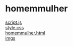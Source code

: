 # homemmulher 
<a href='https://gabrielryanft.github.io/learning/cursoemvideo/javascript/exercicios-cursoemvideo/homemmulher/script.js' target='_blank' rel='next'>script.js</a><br/>
<a href='https://gabrielryanft.github.io/learning/cursoemvideo/javascript/exercicios-cursoemvideo/homemmulher/style.css' target='_blank' rel='next'>style.css</a><br/>
<a href='https://gabrielryanft.github.io/learning/cursoemvideo/javascript/exercicios-cursoemvideo/homemmulher/homemmulher.html' target='_blank' rel='next'>homemmulher.html</a><br/>
<a href='https://gabrielryanft.github.io/learning/cursoemvideo/javascript/exercicios-cursoemvideo/homemmulher/imgs/' target='_blank' rel='next'>imgs</a><br/>
